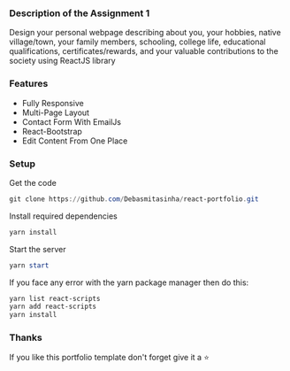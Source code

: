 ### Description of the Assignment 1

Design your personal webpage describing about you, your hobbies, native 
village/town, your family members, schooling, college life, educational qualifications, 
certificates/rewards, and your valuable contributions to the society using ReactJS 
library 

### Features

- Fully Responsive
- Multi-Page Layout
- Contact Form With EmailJs
- React-Bootstrap
- Edit Content From One Place

### Setup

Get the code
```powershell
git clone https://github.com/Debasmitasinha/react-portfolio.git
```
Install required dependencies
```powershell
yarn install
```

Start the server
```powershell
yarn start
```

If you face any error with the yarn package manager then do this:
```powershell
yarn list react-scripts
yarn add react-scripts
yarn install
```
### Thanks

If you like this portfolio template don't forget give it a ⭐ 
